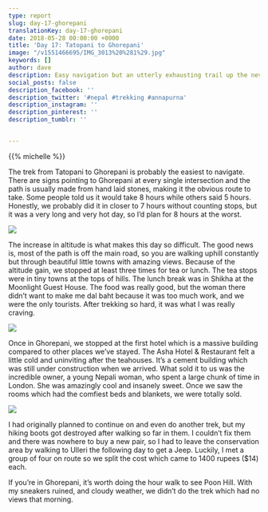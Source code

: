 ```yaml
---
type: report
slug: day-17-ghorepani
translationKey: day-17-ghorepani
date: 2018-05-28 00:00:00 +0000
title: 'Day 17: Tatopani to Ghorepani'
image: "/v1551466695/IMG_3013%20%281%29.jpg"
keywords: []
author: dave
description: Easy navigation but an utterly exhausting trail up the never ending hill to Ghorepani, and beautiful Poon Hill. 
social_posts: false
description_facebook: ''
description_twitter: '#nepal #trekking #annapurna'
description_instagram: ''
description_pinterest: ''
description_tumblr: ''


---
```

{{% michelle %}}

The trek from Tatopani to Ghorepani is probably the easiest to navigate. There are signs pointing to Ghorepani at every single intersection and the path is usually made from hand laid stones, making it the obvious route to take. Some people told us it would take 8 hours while others said 5 hours. Honestly, we probably did it in closer to 7 hours without counting stops, but it was a very long and very hot day, so I’d plan for 8 hours at the worst.

![](https://res.cloudinary.com/wildernessprime/image/upload/w_800,dpr_auto/v1551466601/IMG_2996.jpg)

The increase in altitude is what makes this day so difficult. The good news is, most of the path is off the main road, so you are walking uphill constantly but through beautiful little towns with amazing views. Because of the altitude gain, we stopped at least three times for tea or lunch. The tea stops were in tiny towns at the tops of hills. The lunch break was in Shikha at the Moonlight Guest House. The food was really good, but the woman there didn’t want to make me dal baht because it was too much work, and we were the only tourists. After trekking so hard, it was what I was really craving.

![](https://res.cloudinary.com/wildernessprime/image/upload/w_800,dpr_auto/v1551466660/IMG_3012.jpg)

Once in Ghorepani, we stopped at the first hotel which is a massive building compared to other places we’ve stayed. The Asha Hotel & Restaurant felt a little cold and uninviting after the teahouses. It’s a cement building which was still under construction when we arrived. What sold it to us was the incredible owner, a young Nepali woman, who spent a large chunk of time in London. She was amazingly cool and insanely sweet. Once we saw the rooms which had the comfiest beds and blankets, we were totally sold.

![](https://res.cloudinary.com/wildernessprime/image/upload/w_800,dpr_auto/v1551466695/IMG_3013%20%281%29.jpg)

I had originally planned to continue on and even do another trek, but my hiking boots got destroyed after walking so far in them. I couldn’t fix them and there was nowhere to buy a new pair, so I had to leave the conservation area by walking to Ulleri the following day to get a Jeep.  Luckily, I met a group of four on route so we split the cost which came to 1400 rupees ($14) each.

If you’re in Ghorepani, it’s worth doing the hour walk to see Poon Hill. With my sneakers ruined, and cloudy weather, we didn’t do the trek which had no views that morning.